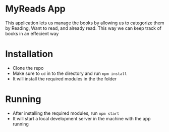# MyReads App

This application lets us manage the books by allowing us to categorize them by Reading, Want to read, and already read. This way we can keep track of books in an effecient way

# Installation
 * Clone the repo 
 * Make sure to `cd` in to the directory and run `npm install`
 * It will install the required modules in the the folder

 # Running
 * After installing the required modules, run `npm start`
 * It will start a local development server in the machine with the app running

  
